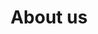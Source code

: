---
title: "About us"
description: "An overview of the engagement of OpenElements and its partners and customers."
layout: "about-us"
keywords: ["Open Source", "Java", "OSS", "Open Source Support", "Java Support"]

section_intro: '<a class="link-purple" href="/about-hendrik/">Hendrik Ebbers</a> founded the OpenElements GmbH in 2022 to create a company that strengthens open source and open collaboration with a strong focus on the Java ecosystem.'

section_prefix: 'Our'
section_engagement: 'Engagements'
section_team: 'Team'
section_customers: 'Customers & Partners'

---